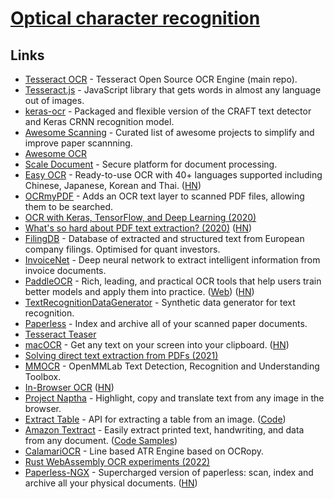 # [Optical character recognition](https://en.wikipedia.org/wiki/Optical_character_recognition)

## Links

- [Tesseract OCR](https://github.com/tesseract-ocr/tesseract) - Tesseract Open Source OCR Engine (main repo).
- [Tesseract.js](https://github.com/naptha/tesseract.js) - JavaScript library that gets words in almost any language out of images.
- [keras-ocr](https://github.com/faustomorales/keras-ocr) - Packaged and flexible version of the CRAFT text detector and Keras CRNN recognition model.
- [Awesome Scanning](https://github.com/ad-si/awesome-scanning) - Curated list of awesome projects to simplify and improve paper scannning.
- [Awesome OCR](https://github.com/kba/awesome-ocr)
- [Scale Document](https://scale.com/document) - Secure platform for document processing.
- [Easy OCR](https://github.com/JaidedAI/EasyOCR) - Ready-to-use OCR with 40+ languages supported including Chinese, Japanese, Korean and Thai. ([HN](https://news.ycombinator.com/item?id=23768869))
- [OCRmyPDF](https://github.com/jbarlow83/OCRmyPDF) - Adds an OCR text layer to scanned PDF files, allowing them to be searched.
- [OCR with Keras, TensorFlow, and Deep Learning (2020)](https://www.pyimagesearch.com/2020/08/17/ocr-with-keras-tensorflow-and-deep-learning/)
- [What's so hard about PDF text extraction? (2020)](https://filingdb.com/b/pdf-text-extraction) ([HN](https://news.ycombinator.com/item?id=24460142))
- [FilingDB](https://filingdb.com/) - Database of extracted and structured text from European company filings. Optimised for quant investors.
- [InvoiceNet](https://github.com/naiveHobo/InvoiceNet) - Deep neural network to extract intelligent information from invoice documents.
- [PaddleOCR](https://github.com/PaddlePaddle/PaddleOCR) - Rich, leading, and practical OCR tools that help users train better models and apply them into practice. ([Web](https://huggingface.co/spaces/akhaliq/PaddleOCR)) ([HN](https://news.ycombinator.com/item?id=28473496))
- [TextRecognitionDataGenerator](https://github.com/Belval/TextRecognitionDataGenerator) - Synthetic data generator for text recognition.
- [Paperless](https://github.com/jonaswinkler/paperless-ng) - Index and archive all of your scanned paper documents.
- [Tesseract Teaser](https://www.solipsys.co.uk/new/TesseractTeaser.html)
- [macOCR](https://github.com/schappim/macOCR) - Get any text on your screen into your clipboard. ([HN](https://news.ycombinator.com/item?id=27242392))
- [Solving direct text extraction from PDFs (2021)](https://www.sensible.so/blog/solving-direct-text-extraction-from-pdfs)
- [MMOCR](https://github.com/open-mmlab/mmocr) - OpenMMLab Text Detection, Recognition and Understanding Toolbox.
- [In-Browser OCR](https://ian-nai.github.io/In-Browser-OCR/) ([HN](https://news.ycombinator.com/item?id=28015442))
- [Project Naptha](https://projectnaptha.com/) - Highlight, copy and translate text from any image in the browser.
- [Extract Table](https://extract-table.com/) - API for extracting a table from an image. ([Code](https://github.com/vegarsti/extract-table))
- [Amazon Textract](https://aws.amazon.com/textract/) - Easily extract printed text, handwriting, and data from any document. ([Code Samples](https://github.com/aws-samples/amazon-textract-code-samples))
- [CalamariOCR](https://github.com/Calamari-OCR/calamari) - Line based ATR Engine based on OCRopy.
- [Rust WebAssembly OCR experiments (2022)](https://hugopeixoto.net/articles/rust-wasm-ocr-experiments.html)
- [Paperless-NGX](https://github.com/paperless-ngx/paperless-ngx) - Supercharged version of paperless: scan, index and archive all your physical documents. ([HN](https://news.ycombinator.com/item?id=30852035))
